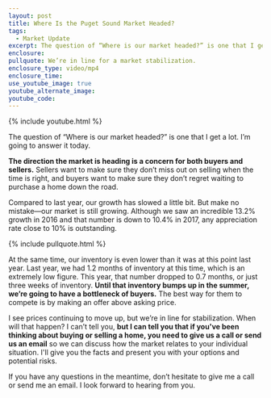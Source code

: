 ```yaml
---
layout: post
title: Where Is the Puget Sound Market Headed?
tags:
  - Market Update
excerpt: The question of “Where is our market headed?” is one that I get a lot. I’m going to answer it today.
enclosure:
pullquote: We’re in line for a market stabilization.
enclosure_type: video/mp4
enclosure_time:
use_youtube_image: true
youtube_alternate_image:
youtube_code:
---
```



{% include youtube.html %}

The question of “Where is our market headed?” is one that I get a lot. I’m going to answer it today.

**The direction the market is heading is a concern for both buyers and sellers.** Sellers want to make sure they don’t miss out on selling when the time is right, and buyers want to make sure they don’t regret waiting to purchase a home down the road.

Compared to last year, our growth has slowed a little bit. But make no mistake—our market is still growing. Although we saw an incredible 13.2% growth in 2016 and that number is down to 10.4% in 2017, any appreciation rate close to 10% is outstanding.

{% include pullquote.html %}

At the same time, our inventory is even lower than it was at this point last year. Last year, we had 1.2 months of inventory at this time, which is an extremely low figure. This year, that number dropped to 0.7 months, or just three weeks of inventory. **Until that inventory bumps up in the summer, we’re going to have a bottleneck of buyers.** The best way for them to compete is by making an offer above asking price.

I see prices continuing to move up, but we’re in line for stabilization. When will that happen? I can’t tell you, **but I can tell you that if you've been thinking about buying or selling a home, you need to give us a call or send us an email** so we can discuss how the market relates to your individual situation. I'll give you the facts and present you with your options and potential risks.

If you have any questions in the meantime, don’t hesitate to give me a call or send me an email. I look forward to hearing from you.